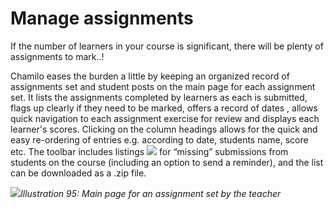 # Manage assignments

If the number of learners in your course is significant, there will be plenty of assignments to mark..!

Chamilo eases the burden a little by keeping an organized record of assignments set and student posts on the main page for each assignment set. It lists the assignments completed by learners as each is submitted, flags up clearly if they need to be marked, offers a record of dates , allows quick navigation to each assignment exercise for review and displays each learner's scores. Clicking on the column headings allows for the quick and easy re-ordering of entries e.g. according to date, students name, score etc. The toolbar includes listings ![](../../.gitbook/assets/graphics69.png) for “missing” submissions from students on the course \(including an option to send a reminder\), and the list can be downloaded as a .zip file.

![](../../.gitbook/assets/graphics67.png)_Illustration 95: Main page for an assignment set by the teacher_

